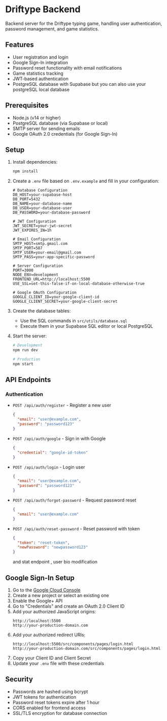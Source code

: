 # Driftype Backend

Backend server for the Driftype typing game, handling user authentication, password management, and game statistics.

## Features

- User registration and login
- Google Sign-In integration
- Password reset functionality with email notifications
- Game statistics tracking
- JWT-based authentication
- PostgreSQL database with Supabase but you can also use your postgreSQL local database

## Prerequisites

- Node.js (v14 or higher)
- PostgreSQL database (via Supabase or local)
- SMTP server for sending emails
- Google OAuth 2.0 credentials (for Google Sign-In)

## Setup

1. Install dependencies:
   ```bash
   npm install
   ```

2. Create a `.env` file based on `.env.example` and fill in your configuration:
   ```
   # Database Configuration
   DB_HOST=your-supabase-host
   DB_PORT=5432
   DB_NAME=your-database-name
   DB_USER=your-database-user
   DB_PASSWORD=your-database-password

   # JWT Configuration
   JWT_SECRET=your-jwt-secret
   JWT_EXPIRES_IN=1h

   # Email Configuration
   SMTP_HOST=smtp.gmail.com
   SMTP_PORT=587
   SMTP_USER=your-email@gmail.com
   SMTP_PASS=your-app-specific-password

   # Server Configuration
   PORT=3000
   NODE_ENV=development
   FRONTEND_URL=http://localhost:5500
   USE_SSL=set-this-false-if-on-local-database-otherwise-true

   # Google OAuth Configuration
   GOOGLE_CLIENT_ID=your-google-client-id
   GOOGLE_CLIENT_SECRET=your-google-client-secret
   ```

3. Create the database tables:
   - Use the SQL commands in `src/utils/database.sql`
   - Execute them in your Supabase SQL editor or local PostgreSQL

4. Start the server:
   ```bash
   # Development
   npm run dev

   # Production
   npm start
   ```

## API Endpoints

### Authentication

- `POST /api/auth/register` - Register a new user
  ```json
  {
    "email": "user@example.com",
    "password": "password123"
  }
  ```

- `POST /api/auth/google` - Sign in with Google
  ```json
  {
    "credential": "google-id-token"
  }
  ```

- `POST /api/auth/login` - Login user
  ```json
  {
    "email": "user@example.com",
    "password": "password123"
  }
  ```

- `POST /api/auth/forgot-password` - Request password reset
  ```json
  {
    "email": "user@example.com"
  }
  ```

- `POST /api/auth/reset-password` - Reset password with token
  ```json
  {
    "token": "reset-token",
    "newPassword": "newpassword123"
  }
  ```

  and stat endpoint , user bio modification

## Google Sign-In Setup

1. Go to the [Google Cloud Console](https://console.cloud.google.com/)
2. Create a new project or select an existing one
3. Enable the Google+ API
4. Go to "Credentials" and create an OAuth 2.0 Client ID
5. Add your authorized JavaScript origins:
   ```
   http://localhost:5500
   http://your-production-domain.com
   ```
6. Add your authorized redirect URIs:
   ```
   http://localhost:5500/src/components/pages/login.html
   http://your-production-domain.com/src/components/pages/login.html
   ```
7. Copy your Client ID and Client Secret
8. Update your `.env` file with these credentials

## Security

- Passwords are hashed using bcrypt
- JWT tokens for authentication
- Password reset tokens expire after 1 hour
- CORS enabled for frontend access
- SSL/TLS encryption for database connection



